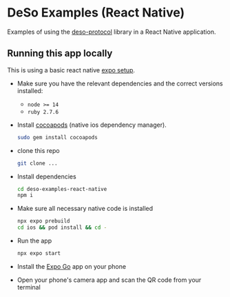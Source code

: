 # DeSo Examples (React Native)

Examples of using the
[deso-protocol](https://github.com/deso-protocol/deso-js#deso-protocol) library
in a React Native application.

## Running this app locally
This is using a basic react native [expo setup](https://reactnative.dev/docs/environment-setup?guide=quickstart).
- Make sure you have the relevant dependencies and the correct versions installed:
  - `node >= 14`
  - `ruby 2.7.6`

- Install [cocoapods](https://cocoapods.org) (native ios dependency manager).
  ```sh
  sudo gem install cocoapods
  ```

- clone this repo
  ```sh
  git clone ...
  ```

- Install dependencies
  ```sh
  cd deso-examples-react-native
  npm i
  ```

- Make sure all necessary native code is installed
  ```sh
  npx expo prebuild
  cd ios && pod install && cd -
  ```

- Run the app
  ```sh
  npx expo start
  ```

- Install the [Expo Go](https://expo.dev/client) app on your phone

- Open your phone's camera app and scan the QR code from your terminal
